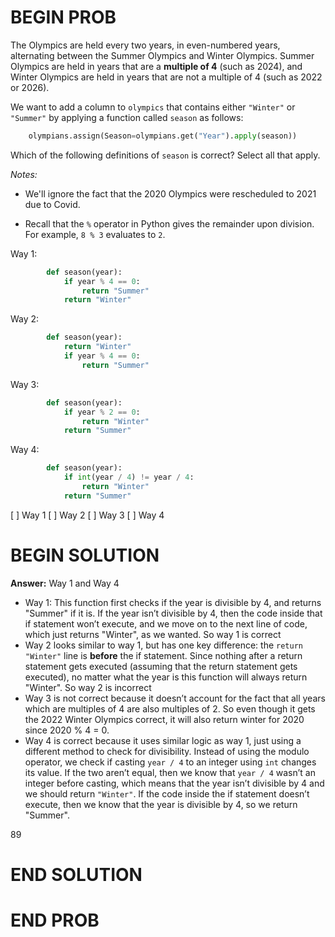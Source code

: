 # BEGIN PROB

The Olympics are held every two years, in even-numbered years,
alternating between the Summer Olympics and Winter Olympics. Summer
Olympics are held in years that are a **multiple of 4** (such as 2024),
and Winter Olympics are held in years that are not a multiple of 4 (such
as 2022 or 2026).

We want to add a column to `olympics` that contains either `"Winter"` or
`"Summer"` by applying a function called `season` as follows:
```py
    olympians.assign(Season=olympians.get("Year").apply(season))
```

Which of the following definitions of `season` is correct? Select all
that apply.

*Notes:*

-   We'll ignore the fact that the 2020 Olympics were rescheduled to
    2021 due to Covid.

-   Recall that the `%` operator in Python gives the remainder upon
    division. For example, `8 % 3` evaluates to `2`.

Way 1:
```py
        def season(year):
            if year % 4 == 0:
                return "Summer"
            return "Winter"
```

Way 2:
```py
        def season(year):
            return "Winter"
            if year % 4 == 0:
                return "Summer"
```

Way 3:
```py
        def season(year):
            if year % 2 == 0:
                return "Winter"
            return "Summer"
```
Way 4:
```py
        def season(year):
            if int(year / 4) != year / 4:
                return "Winter"
            return "Summer"
```

[ ] Way 1
[ ] Way 2
[ ] Way 3
[ ] Way 4

# BEGIN SOLUTION
**Answer:** Way 1 and Way 4

- Way 1: This function first checks if the year is divisible by 4, and returns "Summer" if it is. If the year isn’t divisible by 4, then the code inside that if statement won’t execute, and we move on to the next line of code, which just returns "Winter", as we wanted. So way 1 is correct
- Way 2 looks similar to way 1, but has one key difference: the `return "Winter"` line is **before** the if statement. Since nothing after a return statement gets executed (assuming that the return statement gets executed), no matter what the year is this function will always return "Winter". So way 2 is incorrect
- Way 3 is not correct because it doesn’t account for the fact that all years which are multiples of 4 are also multiples of 2. So even though it gets the 2022 Winter Olympics correct, it will also return winter for 2020 since 2020 % 4 = 0. 
- Way 4 is correct because it uses similar logic as way 1, just using a different method to check for divisibility. Instead of using the modulo operator, we check if casting `year / 4` to an integer using `int` changes its value. If the two aren’t equal, then we know that `year / 4` wasn’t an integer before casting, which means that the year isn’t divisible by 4 and we should return `"Winter"`. If the code inside the if statement doesn’t execute, then we know that the year is divisible by 4, so we return "Summer".

<average>89</average>

# END SOLUTION

# END PROB